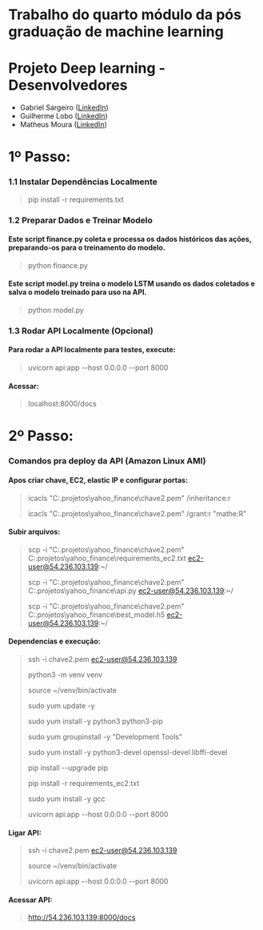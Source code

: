 Trabalho do quarto módulo da pós graduação de machine learning
=======
# Projeto Deep learning - Desenvolvedores

- Gabriel Sargeiro ([LinkedIn](https://www.linkedin.com/in/gabriel-sargeiro/))
- Guilherme Lobo ([LinkedIn](https://www.linkedin.com/in/guilhermegclobo/))
- Matheus Moura ([LinkedIn](https://www.linkedin.com/in/matheus-moura-pinho-55a25b186/))

# **1º Passo:** 

### 1.1 Instalar Dependências Localmente

> pip install -r requirements.txt

### 1.2 Preparar Dados e Treinar Modelo
#### Este script finance.py coleta e processa os dados históricos das ações, preparando-os para o treinamento do modelo.

> python finance.py

#### Este script model.py treina o modelo LSTM usando os dados coletados e salva o modelo treinado para uso na API.

> python model.py

### 1.3 Rodar API Localmente (Opcional)
#### Para rodar a API localmente para testes, execute:
> uvicorn api:app --host 0.0.0.0 --port 8000
#### Acessar:
> localhost:8000/docs

# **2º Passo:**

### Comandos pra deploy da API (Amazon Linux AMI)
#### Apos criar chave, EC2, elastic IP e configurar portas:

> icacls "C:\.projetos\yahoo_finance\chave2.pem" /inheritance:r
> 
> icacls "C:\.projetos\yahoo_finance\chave2.pem" /grant:r "mathe:R"

#### Subir arquivos:
> scp -i "C:\.projetos\yahoo_finance\chave2.pem" C:\.projetos\yahoo_finance\requirements_ec2.txt ec2-user@54.236.103.139:~/
> 
> scp -i "C:\.projetos\yahoo_finance\chave2.pem" C:\.projetos\yahoo_finance\api.py ec2-user@54.236.103.139:~/ 
> 
> scp -i "C:\.projetos\yahoo_finance\chave2.pem" C:\.projetos\yahoo_finance\best_model.h5 ec2-user@54.236.103.139:~/

#### Dependencias e execução: 

> ssh -i chave2.pem ec2-user@54.236.103.139
> 
> python3 -m venv venv
> 
> source ~/venv/bin/activate
> 
> sudo yum update -y
> 
> sudo yum install -y python3 python3-pip
> 
> sudo yum groupinstall -y "Development Tools"
> 
> sudo yum install -y python3-devel openssl-devel libffi-devel
> 
> pip install --upgrade pip
> 
> pip install -r requirements_ec2.txt
> 
> sudo yum install -y gcc
> 
> uvicorn api:app --host 0.0.0.0 --port 8000


#### Ligar API:

> ssh -i chave2.pem ec2-user@54.236.103.139
> 
> source ~/venv/bin/activate
> 
> uvicorn api:app --host 0.0.0.0 --port 8000

#### Acessar API:

> http://54.236.103.139:8000/docs